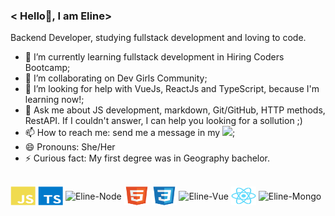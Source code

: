 ### < Hello👋, I am Eline>

Backend Developer, studying fullstack development and loving to code.

- 🌱 I’m currently learning fullstack development in Hiring Coders Bootcamp;
- 👯 I’m collaborating on Dev Girls Community;
- 🤔 I’m looking for help with VueJs, ReactJs and TypeScript, because I'm learning now!;
- 💬 Ask me about JS development, markdown, Git/GitHub, HTTP methods, RestAPI. If I couldn't answer, I can help you looking for a sollution ;)
- 📫 How to reach me: send me a message in my <a href="https://www.linkedin.com/in/eline-silva-de-paula-pimentel/" target="_blank"><img src="https://img.shields.io/badge/-LinkedIn-%230077B5?style=for-the-badge&logo=linkedin&logoColor=white" target="_blank"></a>;
- 😄 Pronouns: She/Her
- ⚡ Curious fact: My first degree was in Geography bachelor.


<div style="display: inline_block"><br>
  <img align="center" alt="Eline-Js" height="30" width="40" src="https://raw.githubusercontent.com/devicons/devicon/master/icons/javascript/javascript-plain.svg">
  <img align="center" alt="Eline-Ts" height="30" width="40" src="https://raw.githubusercontent.com/devicons/devicon/master/icons/typescript/typescript-plain.svg">
  <img align="center" alt="Eline-Node" height="30" width="40" src="https://cdn.freebiesupply.com/logos/large/2x/nodejs-icon-logo-png-transparent.png">
  <img align="center" alt="Eline-HTML" height="30" width="40" src="https://raw.githubusercontent.com/devicons/devicon/master/icons/html5/html5-original.svg">
  <img align="center" alt="Eline-CSS" height="30" width="40" src="https://raw.githubusercontent.com/devicons/devicon/master/icons/css3/css3-original.svg">  
  <img align="center" alt="Eline-Vue" height="30" width="40" src="https://dwglogo.com/wp-content/uploads/2017/09/Vue_js_logo.png">
  <img align="center" alt="Eline-React" height="30" width="40" src="https://raw.githubusercontent.com/devicons/devicon/master/icons/react/react-original.svg">
   <img align="center" alt="Eline-Mongo" height="30" width="40" src="https://vectorified.com/images/mongodb-icon-9.png">
  
</div>

